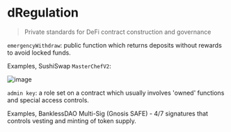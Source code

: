# dRegulation
> Private standards for DeFi contract construction and governance

`emergencyWithdraw`: public function which returns deposits without rewards to avoid locked funds.

Examples, SushiSwap `MasterChefV2`:

![image](https://user-images.githubusercontent.com/41117279/122651023-240f7800-d104-11eb-8955-d31927a48e23.png)

`admin key`: a role set on a contract which usually involves 'owned' functions and special access controls. 

Examples, BanklessDAO Multi-Sig (Gnosis SAFE) - 4/7 signatures that controls vesting and minting of token supply. 
